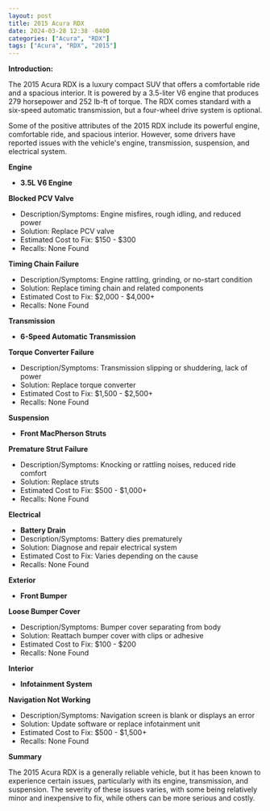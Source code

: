 ```yaml
---
layout: post
title: 2015 Acura RDX
date: 2024-03-28 12:38 -0400
categories: ["Acura", "RDX"]
tags: ["Acura", "RDX", "2015"]
---
```

**Introduction:**

The 2015 Acura RDX is a luxury compact SUV that offers a comfortable ride and a spacious interior. It is powered by a 3.5-liter V6 engine that produces 279 horsepower and 252 lb-ft of torque. The RDX comes standard with a six-speed automatic transmission, but a four-wheel drive system is optional.

Some of the positive attributes of the 2015 RDX include its powerful engine, comfortable ride, and spacious interior. However, some drivers have reported issues with the vehicle's engine, transmission, suspension, and electrical system.

**Engine**

* **3.5L V6 Engine**

 **Blocked PCV Valve**
 * Description/Symptoms: Engine misfires, rough idling, and reduced power
 * Solution: Replace PCV valve
 * Estimated Cost to Fix: $150 - $300
 * Recalls: None Found

 **Timing Chain Failure**
 * Description/Symptoms: Engine rattling, grinding, or no-start condition
 * Solution: Replace timing chain and related components
 * Estimated Cost to Fix: $2,000 - $4,000+
 * Recalls: None Found

**Transmission**

* **6-Speed Automatic Transmission**

 **Torque Converter Failure**
 * Description/Symptoms: Transmission slipping or shuddering, lack of power
 * Solution: Replace torque converter
 * Estimated Cost to Fix: $1,500 - $2,500+
 * Recalls: None Found

**Suspension**

* **Front MacPherson Struts**

 **Premature Strut Failure**
 * Description/Symptoms: Knocking or rattling noises, reduced ride comfort
 * Solution: Replace struts
 * Estimated Cost to Fix: $500 - $1,000+
 * Recalls: None Found

**Electrical**

* **Battery Drain**
 * Description/Symptoms: Battery dies prematurely
 * Solution: Diagnose and repair electrical system
 * Estimated Cost to Fix: Varies depending on the cause
 * Recalls: None Found

**Exterior**

* **Front Bumper**

 **Loose Bumper Cover**
 * Description/Symptoms: Bumper cover separating from body
 * Solution: Reattach bumper cover with clips or adhesive
 * Estimated Cost to Fix: $100 - $200
 * Recalls: None Found

**Interior**

* **Infotainment System**

 **Navigation Not Working**
 * Description/Symptoms: Navigation screen is blank or displays an error
 * Solution: Update software or replace infotainment unit
 * Estimated Cost to Fix: $500 - $1,500+
 * Recalls: None Found

**Summary**

The 2015 Acura RDX is a generally reliable vehicle, but it has been known to experience certain issues, particularly with its engine, transmission, and suspension. The severity of these issues varies, with some being relatively minor and inexpensive to fix, while others can be more serious and costly.
